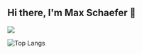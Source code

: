 ## Hi there, I'm Max Schaefer 👋

<picture>
  <source
    media="(prefers-color-scheme: dark)"
    srcset="https://maxexcloo-github-readme-stats.vercel.app/api?username=maxexcloo&show_icons=true&theme=dark"
  />
  <source
    media="(prefers-color-scheme: light), (prefers-color-scheme: no-preference)"
    srcset="https://maxexcloo-github-readme-stats.vercel.app/api?username=maxexcloo&show_icons=true"
  />
  <img src="https://maxexcloo-github-readme-stats.vercel.app/api?username=maxexcloo&show_icons=true" />
</picture>

![Top Langs](https://maxexcloo-github-readme-stats.vercel.app/api/top-langs/?username=maxexcloo&layout=compact)
